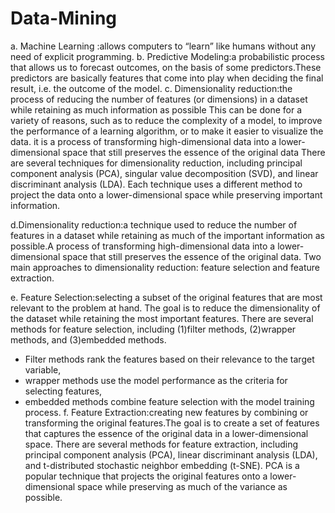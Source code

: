 # Data-Mining
a. Machine Learning :allows computers to “learn” like humans without any need of explicit programming.
b. Predictive Modeling:a probabilistic process that allows us to forecast outcomes, on the basis of some predictors.These predictors are basically features that come into play when deciding the final result, i.e. the outcome of the model.
c. Dimensionality reduction:the process of reducing the number of features (or dimensions) in a dataset while retaining as much information as possible
    This can be done for a variety of reasons, such as to reduce the complexity of a model, to improve the performance of a learning algorithm, or to make it easier to visualize the data. it is a process of transforming high-dimensional data into a lower-dimensional space that still preserves the essence of the original data
    There are several techniques for dimensionality reduction, including principal component analysis (PCA), singular value decomposition (SVD), and linear discriminant analysis (LDA). Each technique uses a different method to project the data onto a lower-dimensional space while preserving important information.

d.Dimensionality reduction:a technique used to reduce the number of features in a dataset while retaining as much of the important information as possible.A process of transforming high-dimensional data into a lower-dimensional space that still preserves the essence of the original data.
    Two main approaches to dimensionality reduction: feature selection and feature extraction.

e. Feature Selection:selecting a subset of the original features that are most relevant to the problem at hand. The goal is to reduce the dimensionality of the dataset while retaining the most important features.
  There are several methods for feature selection, including (1)filter methods, (2)wrapper methods, and (3)embedded methods. 
  - Filter methods rank the features based on their relevance to the target variable,
  - wrapper methods use the model performance as the criteria for selecting features,
  - embedded methods combine feature selection with the model training process.
f. Feature Extraction:creating new features by combining or transforming the original features.The goal is to create a set of features that captures the essence of the original data in a lower-dimensional space.
  There are several methods for feature extraction, including principal component analysis (PCA), linear discriminant analysis (LDA), and t-distributed stochastic neighbor embedding (t-SNE).
   PCA is a popular technique that projects the original features onto a lower-dimensional space while preserving as much of the variance as possible.

